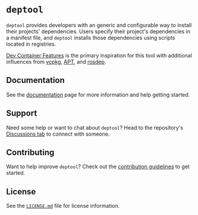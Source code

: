 # `deptool`

`deptool` provides developers with an generic and configurable way to install their projects' dependencies. Users
specify their project's dependencies in a manifest file, and `deptool` installs those dependencies using scripts
located in registries.

[Dev Container Features](https://containers.dev/implementors/features/) is the primary inspiration for this tool with
additional influences from [vcpkg](https://vcpkg.io/en/), [APT](https://wiki.debian.org/Apt), and
[rosdep](https://docs.ros.org/en/independent/api/rosdep/html/).

## Documentation

See the [documentation](http://adamlm.github.io/deptool) page for more information and help getting started.

## Support

Need some help or want to chat about `deptool`? Head to the repository's
[Discussions tab](https://github.com/adamlm/deptool/discussions) to connect with someone.

## Contributing

Want to help improve `deptool`? Check out the [contribution guidelines](CONTRIBUTING.md) to get started.

## License

See the [`LICENSE.md`](LICENSE.md) file for license information.
